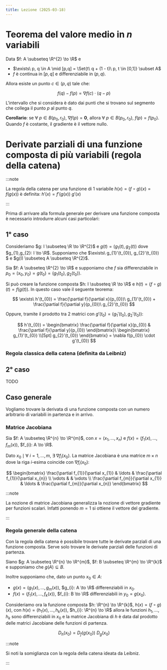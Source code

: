 ```yaml
---
title: Lezione (2025-03-18)
---
```


# Teorema del valore medio in $n$ variabili

Data $f: A \subseteq \R^{2} \to \R$ e

- $\exists\ p, q \in A \mid [p,q] = \Set{t\ q + (1 - t)\ p, t \in [0,1]} \subset A$
- $f$ è continua in $[p, q]$ e differenziabile in $(p, q)$.

Allora esiste un punto $c \in (p, q)$ tale che:

$$
f(q) - f(p) = \nabla f(c) \cdot (q - p)
$$

L'intervallo che si considera è dato dai punti che si trovano sul segmento che
collega il punto $p$ al punto $q$.

**Corollario**: se $\forall\ p \in B(p_{0}, r_{0}),\ \nabla f(p) = \mathbf{0}$,
allora $\forall\ p \in B(p_{0}, r_{0}),\ f(p) = f(p_{0})$. Quando $f$ è
costante, il gradiente è il vettore nullo.

# Derivate parziali di una funzione composta di più variabili (regola della catena)

:::note

La regola della catena per una funzione di 1 variabile
$h(x) = (f \circ g)(x) = f(g(x))$ è definita: $h'(x) = f'(g(x))\ g'(x)$

:::

Prima di arrivare alla formula generale per derivare una funzione composta è
necessario introdurre alcuni casi particolari:

## 1° caso

Consideriamo $g: I \subseteq \R \to \R^{2}$ e $g(t) = (g_{1}(t), g_{2}(t))$ dove
$g_{1},g_{2}: I \to \R$. Supponiamo che
$\exists\ g_{1}'(t_{0}), g_{2}'(t_{0}) $ e $g(I) \subseteq A \subseteq \R^{2}$.

Sia $f: A \subseteq \R^{2} \to \R$ e supponiamo che $f$ sia differenziabile in
$p_{0} = (x_{0}, y_{0}) = g(t_{0}) = (g_{1}(t_{0}), g_{2}(t_{0}))$.

Si può creare la funzione composta $h: I \subseteq \R \to \R$ e
$h(t) = (f \circ g)(t) = f(g(t))$. In questo caso vale il seguente teorema:

$$
\exists\ h'(t_{0}) = \frac{\partial f}{\partial x}(p_{0})\ g_{1}'(t_{0}) + \frac{\partial f}{\partial y}(p_{0})\ g_{2}'(t_{0})
$$

Oppure, tramite il prodotto tra 2 matrici con
$g'(t_{0}) = (g_{1}'(t_{0}), g_{2}'(t_{0}))$:

$$
h'(t_{0}) = \begin{bmatrix}  \frac{\partial f}{\partial x}(p_{0}) &  \frac{\partial f}{\partial y}(p_{0}) \end{bmatrix}\ \begin{bmatrix} g_{1}'(t_{0}) \\[5pt] g_{2}'(t_{0}) \end{bmatrix} = \nabla f(p_{0}) \cdot g'(t_{0})
$$

### Regola classica della catena (definita da Leibniz)

## 2° caso

TODO

## Caso generale

Vogliamo trovare la derivata di una funzione composta con un numero arbitrario
di variabili in partenza e in arrivo.

### **Matrice Jacobiana**

Sia $f: A \subseteq \R^{n} \to \R^{m}$, con $x=(x_{1}, \ldots, x_{n})$ e
$f(x) = (f_{1}(x), \ldots, f_{m}(x))$, $f_{i}: A \to \R$.

Dato $x_{0} \mid \forall\ i = 1,\ldots,m,\ \exists\ \nabla f_{i}(x_{0})$. La
matrice Jacobiana è una matrice $m \times n$ dove la riga $i$-esima coincide con
$\nabla f_{i}(x_{0})$:

$$
\begin{bmatrix}
\frac{\partial f_{1}}{\partial x_{1}} & \ldots & \frac{\partial f_{1}}{\partial x_{n}} \\
\vdots & & \vdots \\
\frac{\partial f_{m}}{\partial x_{1}} & \ldots & \frac{\partial f_{m}}{\partial x_{n}}
\end{bmatrix}
$$

:::note

La nozione di matrice Jacobiana generalizza la nozione di vettore gradiente per
funzioni scalari. Infatti ponendo $m = 1$ si ottiene il vettore del gradiente.

:::

### Regola generale della catena

Con la regola della catena è possibile trovare tutte le derivate parziali di una
funzione composta. Serve solo trovare le derivate parziali delle funzioni di
partenza.

Siano $g: A \subseteq \R^{n} \to \R^{m}$, $f: B \subseteq \R^{m} \to \R^{k}$ e
supponiamo che $g(A) \subseteq B$.

Inoltre supponiamo che, dato un punto $x_{0} \in A$:

- $g(x) = (g_{1}(x),\ldots, g_{m}(x))$, $g_{i}: A \to \R$ differenziabili in
  $x_{0}$.
- $f(x) = (f_{1}(x), \ldots, f_{k}(x))$, $f_{i}: B \to \R$ differenziabili in
  $y_{0} = g(x_{0})$.

<!-- ![](uploads/95e5342c-9c9b-4504-8588-8372b290017a/bc743be0-9a06-498a-b15e-e211dc493eb5/Screenshot_20250318_164500.png " =800x436") -->

Consideriamo ora la funzione composta $h: \R^{n} \to \R^{k}$,
$h(x) = (f \circ g)(x)$, con $h(x) = (h_{1}(x), \ldots, h_{k}(x))$,
$h_{i}: \R^{n} \to \R$ allora le funzioni $h_{1}, \ldots, h_{k}$ sono
differenziabili in $x_{0}$ e la matrice Jacobiana di $h$ è data dal prodotto
delle matrici Jacobiane delle funzioni di partenza.

$$
D_{h}(x_{0}) = D_{f}(g(x_{0}))\ D_{g}(x_{0})
$$

:::note

Si noti la somiglianza con la regola della catena ideata da Leibniz.

:::
